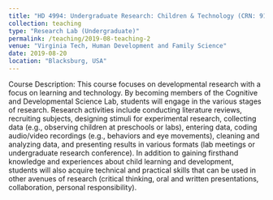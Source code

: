 ```yaml
---
title: "HD 4994: Undergraduate Research: Children & Technology (CRN: 91019; 91544)"
collection: teaching
type: "Research Lab (Undergraduate)"
permalink: /teaching/2019-08-teaching-2
venue: "Virginia Tech, Human Development and Family Science"
date: 2019-08-20
location: "Blacksburg, USA"
---
```


Course Description: This course focuses on developmental research with a focus on learning and technology. By becoming members of the Cognitive and Developmental Science Lab, students will engage in the various stages of research. Research activities include conducting literature reviews, recruiting subjects, designing stimuli for experimental research, collecting data (e.g., observing children at preschools or labs), entering data, coding audio/video recordings (e.g., behaviors and eye movements), cleaning and analyzing data, and presenting results in various formats (lab meetings or undergraduate research conference). In addition to gaining firsthand knowledge and experiences about child learning and development, students will also acquire technical and practical skills that can be used in other avenues of research (critical thinking, oral and written presentations, collaboration, personal responsibility).

